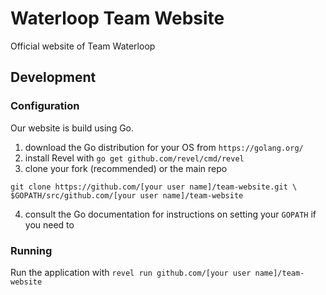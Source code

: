# Waterloop Team Website
Official website of Team Waterloop

## Development

### Configuration
Our website is build using Go.
1. download the Go distribution for your OS from `https://golang.org/`
2. install Revel with `go get github.com/revel/cmd/revel`
3. clone your fork (recommended) or the main repo

```
git clone https://github.com/[your user name]/team-website.git \
$GOPATH/src/github.com/[your user name]/team-website
```

4. consult the Go documentation for instructions on setting your `GOPATH` if you need to

### Running
Run the application with `revel run github.com/[your user name]/team-website`
